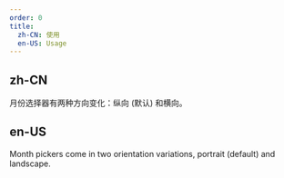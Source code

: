 ```yaml
---
order: 0
title:
  zh-CN: 使用
  en-US: Usage
---
```


## zh-CN

月份选择器有两种方向变化：纵向 (默认) 和横向。

## en-US

Month pickers come in two orientation variations, portrait (default) and landscape.
